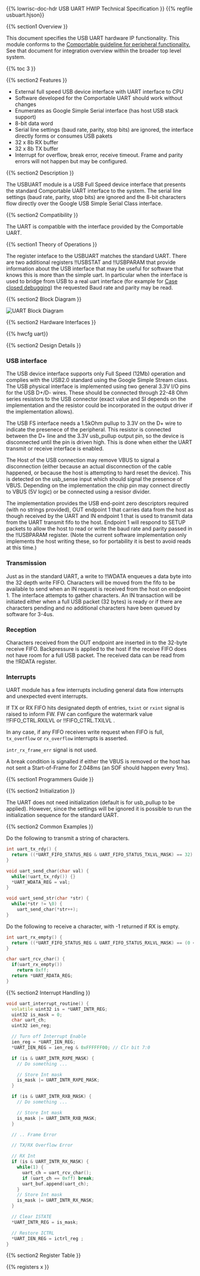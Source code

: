 {{% lowrisc-doc-hdr USB UART HWIP Technical Specification }}
{{% regfile usbuart.hjson}}

{{% section1 Overview }}

This document specifies the USB UART hardware IP functionality. This module
conforms to the
[Comportable guideline for peripheral functionality.](../../../../doc/rm/comportability_specification.md)
See that document for integration overview within the broader
top level system.

{{% toc 3 }}

{{% section2 Features }}

- External full speed USB device interface with UART interface to CPU
- Software developed for the Comportable UART should work without changes
- Enumerates as Google Simple Serial interface (has host USB stack support)
- 8-bit data word
- Serial line settings (baud rate, parity, stop bits) are ignored,
  the interface directly forms or consumes USB pakets
- 32 x 8b RX buffer
- 32 x 8b TX buffer
- Interrupt for overflow, break error, receive timeout. Frame and
  parity errors will not happen but may be configured.

{{% section2 Description }}

The USBUART module is a USB Full Speed device interface that presents
the standard Comportable UART interface to the system. The serial line
settings (baud rate, parity, stop bits) are ignored and the 8-bit
characters flow directly over the Google USB Simple Serial Class
interface.

{{% section2 Compatibility }}

The UART is compatible with the interface provided by the Comportable UART.

{{% section1 Theory of Operations }}

The register inteface to the USBUART matches the standard UART. There
are two additional registers !!USBSTAT and !!USBPARAM that provide
information about the USB interface that may be useful for software
that knows this is more than the simple uart. In particular when the
interface is used to bridge from USB to a real uart interface (for
example for [Case closed
debugging](https://chromium.googlesource.com/chromiumos/platform/ec/+/master/board/servo_micro/ccd.md))
the requested Baud rate and parity may be read.


{{% section2 Block Diagram }}

![UART Block Diagram](block_diagram.svg)

{{% section2 Hardware Interfaces }}

{{% hwcfg uart}}

{{% section2 Design Details }}

### USB interface

The USB device interface supports only Full Speed (12Mb) operation and
complies with the USB2.0 standard using the Google Simple Stream
class. The USB physical interface is implemented using two general
3.3V I/O pins for the USB D+/D- wires. These should be connected
through 22-48 Ohm series resistors to the USB connector (exact value
and SI depends on the implementation and the resistor could be
incorporated in the output driver if the implementation allows).

The USB FS interface needs a 1.5kOhm pullup to 3.3V on the D+ wire to
indicate the presenece of the peripheral. This resistor is connected
between the D+ line and the 3.3V usb_pullup output pin, so the device
is disconnected until the pin is driven high. This is done when either
the UART transmit or receive interface is enabled.

The Host of the USB connection may remove VBUS to signal a
disconnection (either because an actual disconnection of the cable
happened, or because the host is attempting to hard reset the
device). This is detected on the usb_sense input which should signal
the presence of VBUS. Depending on the implementation the chip pin may
connect directly to VBUS (5V logic) or be connected using a resisor
divider.

The implementation provides the USB end-point zero descriptors
required (with no strings provided), OUT endpoint 1 that carries data
from the host as though received by the UART and IN endpoint 1 that is
used to transmit data from the UART transmit fifo to the
host. Endpoint 1 will respond to SETUP packets to allow the host to
read or write the baud rate and parity passed in the !!USBPARAM
register. (Note the current software implementation only implements
the host writing these, so for portability it is best to avoid reads
at this time.)

### Transmission

Just as in the standard UART, a write to !!WDATA enqueues a data byte
into the 32 depth write FIFO. Characters will be moved from the fifo
to be available to send when an IN request is received from the host
on endpoint 1. The interface attempts to gather characters. An IN
transaction will be initiated either when a full USB packet (32 bytes)
is ready or if there are characters pending and no additional
characters have been queued by software for 3-4us.


### Reception

Characters received from the OUT endpoint are inserted in to the
32-byte receive FIFO. Backpressure is applied to the host if the
receive FIFO does not have room for a full USB packet.
The received data can be read from the !!RDATA register.

### Interrupts

UART module has a few interrupts including general data flow interrupts and
unexpected event interrupts.

If TX or RX FIFO hits designated depth of entries, `txint` or `rxint`
signal is raised to inform FW.  FW can configure the watermark value
!!FIFO_CTRL.RXILVL or !!FIFO_CTRL.TXILVL .

In any case, if any FIFO receives write request when FIFO is full,
`tx_overflow` or `rx_overflow` interrupts is asserted.

`intr_rx_frame_err` signal is not used.

A break condition is signalled if either the VBUS is removed or the
host has not sent a Start-of-Frame for 2.048ms (an SOF should happen
every 1ms).

{{% section1 Programmers Guide }}

{{% section2 Initialization }}

The UART does not need initialization (default is for usb_pullup to be
applied).  However, since the settings will be ignored it is possible
to run the initialization sequence for the standard UART.


{{% section2 Common Examples }}

Do the following to transmit a string of characters.

```cpp
int uart_tx_rdy() {
  return ((*UART_FIFO_STATUS_REG & UART_FIFO_STATUS_TXLVL_MASK) == 32) ? 0 : 1;
}

void uart_send_char(char val) {
  while(!uart_tx_rdy()) {}
  *UART_WDATA_REG = val;
}

void uart_send_str(char *str) {
  while(*str != \0) {
    uart_send_char(*str++);
}
```

Do the following to receive a character, with -1 returned if RX is empty.

```cpp
int uart_rx_empty() {
  return ((*UART_FIFO_STATUS_REG & UART_FIFO_STATUS_RXLVL_MASK) == (0 << 6)) ? 1 : 0;
}

char uart_rcv_char() {
  if(uart_rx_empty())
    return 0xff;
  return *UART_RDATA_REG;
}
```

{{% section2 Interrupt Handling }}

```cpp
void uart_interrupt_routine() {
  volatile uint32 is = *UART_INTR_REG;
  uint32 is_mask = 0;
  char uart_ch;
  uint32 ien_reg;

  // Turn off Interrupt Enable
  ien_reg = *UART_IEN_REG;
  *UART_IEN_REG = ien_reg & 0xFFFFFF00; // Clr bit 7:0

  if (is & UART_INTR_RXPE_MASK) {
    // Do something ...

    // Store Int mask
    is_mask |= UART_INTR_RXPE_MASK;
  }

  if (is & UART_INTR_RXB_MASK) {
    // Do something ...

    // Store Int mask
    is_mask |= UART_INTR_RXB_MASK;
  }

  // .. Frame Error

  // TX/RX Overflow Error

  // RX Int
  if (is & UART_INTR_RX_MASK) {
    while(1) {
      uart_ch = uart_rcv_char();
      if (uart_ch == 0xff) break;
      uart_buf.append(uart_ch);
    }
    // Store Int mask
    is_mask |= UART_INTR_RX_MASK;
  }

  // Clear ISTATE
  *UART_INTR_REG = is_mask;

  // Restore ICTRL
  *UART_IEN_REG = ictrl_reg ;
}
```

{{% section2 Register Table }}

{{% registers x }}
